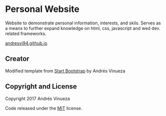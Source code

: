 # Personal Website
Website to demonstrate personal information, interests, and skils. Serves as a means to further expand knowledge on html, css, javascript and wed dev. related frameworks.

[andresvi94.github.io](http://andresvi94.github.io/)

## Creator
Modified template from [Start Bootstrap](http://startbootstrap.com/) by Andrés Vinueza

## Copyright and License

Copyright 2017 Andrés Vinueza

Code released under the [MIT](https://github.com/andresvi94/andresvi94.github.io/blob/master/LICENSE) license.
